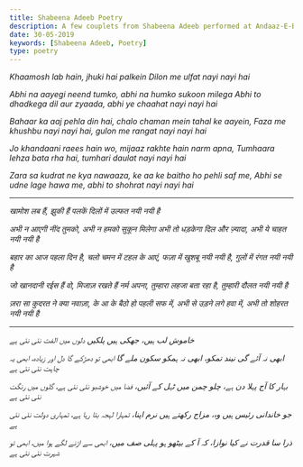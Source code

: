 ```yaml
---
title: Shabeena Adeeb Poetry
description: A few couplets from Shabeena Adeeb performed at Andaaz-E-Bayaan mushaira in Dubai 2019.
date: 30-05-2019
keywords: [Shabeena Adeeb, Poetry]
type: poetry
---
```


*Khaamosh lab hain, jhuki hai palkein*
*Dilon me ulfat nayi nayi hai*

*Abhi na aayegi neend tumko, abhi na humko sukoon milega*
*Abhi to dhadkega dil aur zyaada, abhi ye chaahat nayi nayi hai*

*Bahaar ka aaj pehla din hai, chalo chaman mein tahal ke aayein,*
*Faza me khushbu nayi nayi hai, gulon me rangat nayi nayi hai*

*Jo khandaani raees hain wo, mijaaz rakhte hain narm apna,*
*Tumhaara lehza bata rha hai, tumhari daulat nayi nayi hai*

*Zara sa kudrat ne kya nawaaza, ke aa ke baitho ho pehli saf me,*
*Abhi se udne lage hawa me, abhi to shohrat nayi nayi hai*

---

*खामोश लब हैं, झुकी हैं पलकें*
*दिलों में उल्फत नयी नयी है*

*अभी न आएगी नींद तुमको, अभी न हमको सुकून मिलेगा*
*अभी तो धड़केगा दिल और ज़्यादा, अभी ये चाहत नयी नयी है*

*बहार का आज पहला दिन है, चलो चमन में टहल के आएं,*
*फज़ा में खुशबू नयी नयी है, गुलों में रंगत नयी नयी है*

*जो खानदानी रईस हैं वो, मिजाज़ रखते हैं नर्म अपना,*
*तुम्हारा लहजा बता रहा है, तुम्हारी दौलत नयी नयी है*

*ज़रा सा कुदरत ने क्या नवाज़ा, के आ के बैठो हो पहली सफ में,*
*अभी से उड़ने लगे हवा में, अभी तो शोहरत नयी नयी है*

---

*خاموش لب ہیں، جھکی ہیں پلکیں*
*دلوں میں الفت نئی نئی ہے*

*ابھی نہ آئے گی نیند تمکو، ابھی نہ ہمکو سکون ملے گا*
*ابھی تو دھڑکے گا دل اور زیادہ، ابھی یہ چاہت نئی نئی ہے*

*بہار کا آج پہلا دن ہے، چلو چمن میں ٹہل کے آئیں،*
*فضا میں خوشبو نئی نئی ہے، گلوں میں رنگت نئی نئی ہے*

*جو خاندانی رئیس ہیں وہ، مزاج رکھتے ہیں نرم اپنا،*
*تمہارا لہجہ بتا رہا ہے، تمہاری دولت نئی نئی ہے*

*ذرا سا قدرت نے کیا نوازا، کہ آ کے بیٹھو ہو پہلی صف میں،*
*ابھی سے اڑنے لگے ہوا میں، ابھی تو شہرت نئی نئی ہے*
